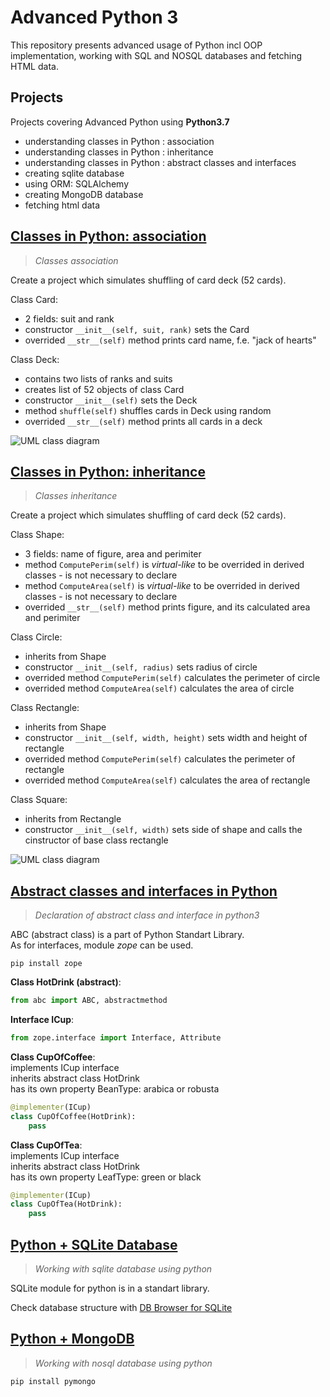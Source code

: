 # Advanced Python 3

This repository presents advanced usage of Python incl OOP implementation, working with SQL and NOSQL databases and fetching HTML data.

## Projects

Projects covering Advanced Python using **Python3.7**
- understanding classes in Python : association
- understanding classes in Python : inheritance
- understanding classes in Python : abstract classes and interfaces
- creating sqlite database
- using ORM: SQLAlchemy
- creating MongoDB database
- fetching html data


## [Classes in Python: association](https://github.com/LSIND/advanced-python3/tree/master/ClassesAssociation)
> *Classes association*

Create a project which simulates shuffling of card deck (52 cards).

Class Card:
 - 2 fields: suit and rank 
 - constructor `__init__(self, suit, rank)` sets the Card
 - overrided `__str__(self)` method prints card name, f.e. "jack of hearts"

Class Deck:
- contains two lists of ranks and suits
- creates list of 52 objects of class Card
- constructor `__init__(self)` sets the Deck
- method `shuffle(self)` shuffles cards in Deck using random
- overrided `__str__(self)` method prints all cards in a deck

![UML class diagram](https://www.dropbox.com/s/4h1fwijt5k6uwwk/cards.JPG?raw=1)

## [Classes in Python: inheritance](https://github.com/LSIND/advanced-python3/tree/master/ClassesInheritance)
> *Classes inheritance*

Create a project which simulates shuffling of card deck (52 cards).

Class Shape:
 - 3 fields: name of figure, area and perimiter
 - method `ComputePerim(self)` is *virtual-like* to be overrided in derived classes - is not necessary to declare
 - method `ComputeArea(self)` is *virtual-like* to be overrided in derived classes - is not necessary to declare
 - overrided `__str__(self)` method prints figure, and its calculated area and perimiter
 
 Class Circle:
- inherits from Shape
- constructor `__init__(self, radius)` sets radius of circle
- overrided method `ComputePerim(self)` calculates the perimeter of circle
- overrided method `ComputeArea(self)` calculates the area of circle

Class Rectangle:
- inherits from Shape
- constructor `__init__(self, width, height)` sets width and height of rectangle
- overrided method `ComputePerim(self)` calculates the perimeter of rectangle
- overrided method `ComputeArea(self)` calculates the area of rectangle

Class Square:
- inherits from Rectangle
- constructor `__init__(self, width)` sets side of shape and calls the cinstructor of base class rectangle


![UML class diagram](https://www.dropbox.com/s/gsvysyhc35drt1s/Shapes.JPG?raw=1)

## [Abstract classes and interfaces in Python](https://github.com/LSIND/advanced-python3/tree/master/AbstractAndInterface)
> *Declaration of abstract class and interface in python3*

ABC (abstract class) is a part of Python Standart Library.  
As for interfaces, module *zope* can be used.
```Console
pip install zope
```

**Class HotDrink (abstract)**:
```python
from abc import ABC, abstractmethod
```
**Interface ICup**:
```python
from zope.interface import Interface, Attribute
```
**Class CupOfCoffee**:  
implements ICup interface  
inherits abstract class HotDrink  
has its own property BeanType: arabica or robusta
```python
@implementer(ICup)
class CupOfCoffee(HotDrink):
    pass
```
**Class CupOfTea**:  
implements ICup interface  
inherits abstract class HotDrink  
has its own property LeafType: green or black
```python
@implementer(ICup)
class CupOfTea(HotDrink):
    pass
```

## [Python + SQLite Database](https://github.com/LSIND/advanced-python3/tree/master/PythonSqlite)
> *Working with sqlite database using python*

SQLite module for python is in a standart library.

Check database structure with [DB Browser for SQLite](https://sqlitebrowser.org/)


## [Python + MongoDB](https://github.com/LSIND/advanced-python3/tree/master/PythonMongoDB)
> *Working with nosql database using python*
```Console
pip install pymongo
```
